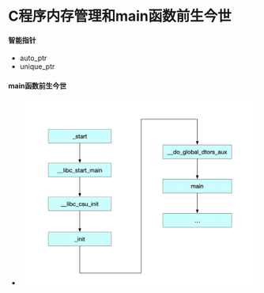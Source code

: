 # C程序内存管理和main函数前生今世

#### 智能指针
* auto_ptr
* unique_ptr

#### main函数前生今世
* ![-w654](media/15654308309759/15654337396971.jpg)
